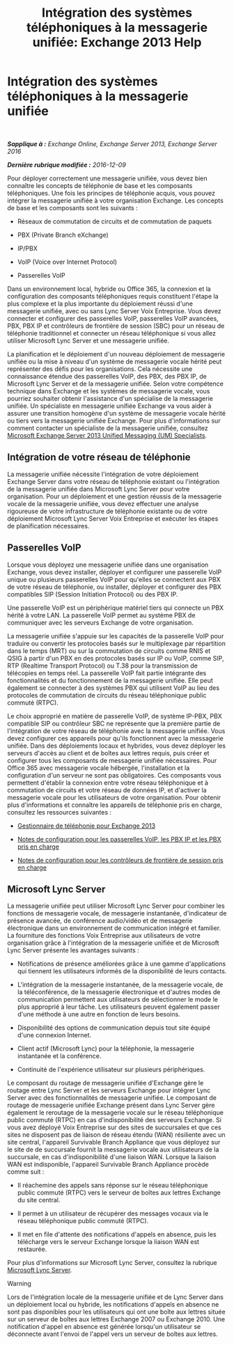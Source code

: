 ﻿---
title: 'Intégration des systèmes téléphoniques à la messagerie unifiée: Exchange 2013 Help'
TOCTitle: Intégration des systèmes téléphoniques à la messagerie unifiée
ms:assetid: b8790117-b040-4c84-9d34-005c75088e76
ms:mtpsurl: https://technet.microsoft.com/fr-fr/library/JJ673558(v=EXCHG.150)
ms:contentKeyID: 50555484
ms.date: 04/24/2018
mtps_version: v=EXCHG.150
ms.translationtype: HT
---

# Intégration des systèmes téléphoniques à la messagerie unifiée

 

_**Sapplique à :** Exchange Online, Exchange Server 2013, Exchange Server 2016_

_**Dernière rubrique modifiée :** 2016-12-09_

Pour déployer correctement une messagerie unifiée, vous devez bien connaître les concepts de téléphonie de base et les composants téléphoniques. Une fois les principes de téléphonie acquis, vous pouvez intégrer la messagerie unifiée à votre organisation Exchange. Les concepts de base et les composants sont les suivants :

  - Réseaux de commutation de circuits et de commutation de paquets

  - PBX (Private Branch eXchange)

  - IP/PBX

  - VoIP (Voice over Internet Protocol)

  - Passerelles VoIP

Dans un environnement local, hybride ou Office 365, la connexion et la configuration des composants téléphoniques requis constituent l'étape la plus complexe et la plus importante du déploiement réussi d'une messagerie unifiée, avec ou sans Lync Server Voix Entreprise. Vous devez connecter et configurer des passerelles VoIP, passerelles VoIP avancées, PBX, PBX IP et contrôleurs de frontière de session (SBC) pour un réseau de téléphonie traditionnel et connecter un réseau téléphonique si vous allez utiliser Microsoft Lync Server et une messagerie unifiée.

La planification et le déploiement d'un nouveau déploiement de messagerie unifiée ou la mise à niveau d'un système de messagerie vocale hérité peut représenter des défis pour les organisations. Cela nécessite une connaissance étendue des passerelles VoIP, des PBX, des PBX IP, de Microsoft Lync Server et de la messagerie unifiée. Selon votre compétence technique dans Exchange et les systèmes de messagerie vocale, vous pourriez souhaiter obtenir l'assistance d'un spécialise de la messagerie unifiée. Un spécialiste en messagerie unifiée Exchange va vous aider à assurer une transition homogène d'un système de messagerie vocale hérité ou tiers vers la messagerie unifiée Exchange. Pour plus d'informations sur comment contacter un spécialiste de la messagerie unifiée, consultez [Microsoft Exchange Server 2013 Unified Messaging (UM) Specialists](http://go.microsoft.com/fwlink/p/?linkid=262708).

## Intégration de votre réseau de téléphonie

La messagerie unifiée nécessite l'intégration de votre déploiement Exchange Server dans votre réseau de téléphonie existant ou l'intégration de la messagerie unifiée dans Microsoft Lync Server pour votre organisation. Pour un déploiement et une gestion réussis de la messagerie vocale de la messagerie unifiée, vous devez effectuer une analyse rigoureuse de votre infrastructure de téléphonie existante ou de votre déploiement Microsoft Lync Server Voix Entreprise et exécuter les étapes de planification nécessaires.

## Passerelles VoIP

Lorsque vous déployez une messagerie unifiée dans une organisation Exchange, vous devez installer, déployer et configurer une passerelle VoIP unique ou plusieurs passerelles VoIP pour qu'elles se connectent aux PBX de votre réseau de téléphonie, ou installer, déployer et configurer des PBX compatibles SIP (Session Initiation Protocol) ou des PBX IP.

Une passerelle VoIP est un périphérique matériel tiers qui connecte un PBX hérité à votre LAN. La passerelle VoIP permet au système PBX de communiquer avec les serveurs Exchange de votre organisation.

La messagerie unifiée s'appuie sur les capacités de la passerelle VoIP pour traduire ou convertir les protocoles basés sur le multiplexage par répartition dans le temps (MRT) ou sur la commutation de circuits comme RNIS et QSIG à partir d'un PBX en des protocoles basés sur IP ou VoIP, comme SIP, RTP (Realtime Transport Protocol) ou T.38 pour la transmission de télécopies en temps réel. La passerelle VoIP fait partie intégrante des fonctionnalités et du fonctionnement de la messagerie unifiée. Elle peut également se connecter à des systèmes PBX qui utilisent VoIP au lieu des protocoles de commutation de circuits du réseau téléphonique public commuté (RTPC).

Le choix approprié en matière de passerelle VoIP, de système IP-PBX, PBX compatible SIP ou contrôleur SBC ne représente que la première partie de l'intégration de votre réseau de téléphonie avec la messagerie unifiée. Vous devez configurer ces appareils pour qu'ils fonctionnent avec la messagerie unifiée. Dans des déploiements locaux et hybrides, vous devez déployer les serveurs d'accès au client et de boîtes aux lettres requis, puis créer et configurer tous les composants de messagerie unifiée nécessaires. Pour Office 365 avec messagerie vocale hébergée, l'installation et la configuration d'un serveur ne sont pas obligatoires. Ces composants vous permettent d'établir la connexion entre votre réseau téléphonique et à commutation de circuits et votre réseau de données IP, et d'activer la messagerie vocale pour les utilisateurs de votre organisation. Pour obtenir plus d'informations et connaître les appareils de téléphonie pris en charge, consultez les ressources suivantes :

  - [Gestionnaire de téléphonie pour Exchange 2013](telephony-advisor-for-exchange-2013-exchange-2013-help.md)

  - [Notes de configuration pour les passerelles VoIP, les PBX IP et les PBX pris en charge](configuration-notes-for-supported-voip-gateways-ip-pbxs-and-pbxs-exchange-2013-help.md)

  - [Notes de configuration pour les contrôleurs de frontière de session pris en charge](configuration-notes-for-supported-session-border-controllers-exchange-2013-help.md)

## Microsoft Lync Server

La messagerie unifiée peut utiliser Microsoft Lync Server pour combiner les fonctions de messagerie vocale, de messagerie instantanée, d'indicateur de présence avancée, de conférence audio/vidéo et de messagerie électronique dans un environnement de communication intégré et familier. La fourniture des fonctions Voix Entreprise aux utilisateurs de votre organisation grâce à l'intégration de la messagerie unifiée et de Microsoft Lync Server présente les avantages suivants :

  - Notifications de présence améliorées grâce à une gamme d'applications qui tiennent les utilisateurs informés de la disponibilité de leurs contacts.

  - L'intégration de la messagerie instantanée, de la messagerie vocale, de la téléconférence, de la messagerie électronique et d'autres modes de communication permettent aux utilisateurs de sélectionner le mode le plus approprié à leur tâche. Les utilisateurs peuvent également passer d'une méthode à une autre en fonction de leurs besoins.

  - Disponibilité des options de communication depuis tout site équipé d'une connexion Internet.

  - Client actif (Microsoft Lync) pour la téléphonie, la messagerie instantanée et la conférence.

  - Continuité de l'expérience utilisateur sur plusieurs périphériques.

Le composant du routage de messagerie unifiée d'Exchange gère le routage entre Lync Server et les serveurs Exchange pour intégrer Lync Server avec des fonctionnalités de messagerie unifiée. Le composant de routage de messagerie unifiée Exchange présent dans Lync Server gère également le reroutage de la messagerie vocale sur le réseau téléphonique public commuté (RTPC) en cas d'indisponibilité des serveurs Exchange. Si vous avez déployé Voix Entreprise sur des sites de succursales et que ces sites ne disposent pas de liaison de réseau étendu (WAN) résiliente avec un site central, l'appareil Survivable Branch Appliance que vous déployez sur le site de de succursale fournit la messagerie vocale aux utilisateurs de la succursale, en cas d'indisponibilité d'une liaison WAN. Lorsque la liaison WAN est indisponible, l'appareil Survivable Branch Appliance procède comme suit :

  - Il réachemine des appels sans réponse sur le réseau téléphonique public commuté (RTPC) vers le serveur de boîtes aux lettres Exchange du site central.

  - Il permet à un utilisateur de récupérer des messages vocaux via le réseau téléphonique public commuté (RTPC).

  - Il met en file d'attente des notifications d'appels en absence, puis les télécharge vers le serveur Exchange lorsque la liaison WAN est restaurée.

Pour plus d'informations sur Microsoft Lync Server, consultez la rubrique [Microsoft Lync Server](https://go.microsoft.com/fwlink/p/?linkid=265752).

> [!WARNING]
> Lors de l'intégration locale de la messagerie unifiée et de Lync Server dans un déploiement local ou hybride, les notifications d'appels en absence ne sont pas disponibles pour les utilisateurs qui ont une boîte aux lettres située sur un serveur de boîtes aux lettres Exchange 2007 ou Exchange 2010. Une notification d'appel en absence est générée lorsqu'un utilisateur se déconnecte avant l'envoi de l'appel vers un serveur de boîtes aux lettres.

